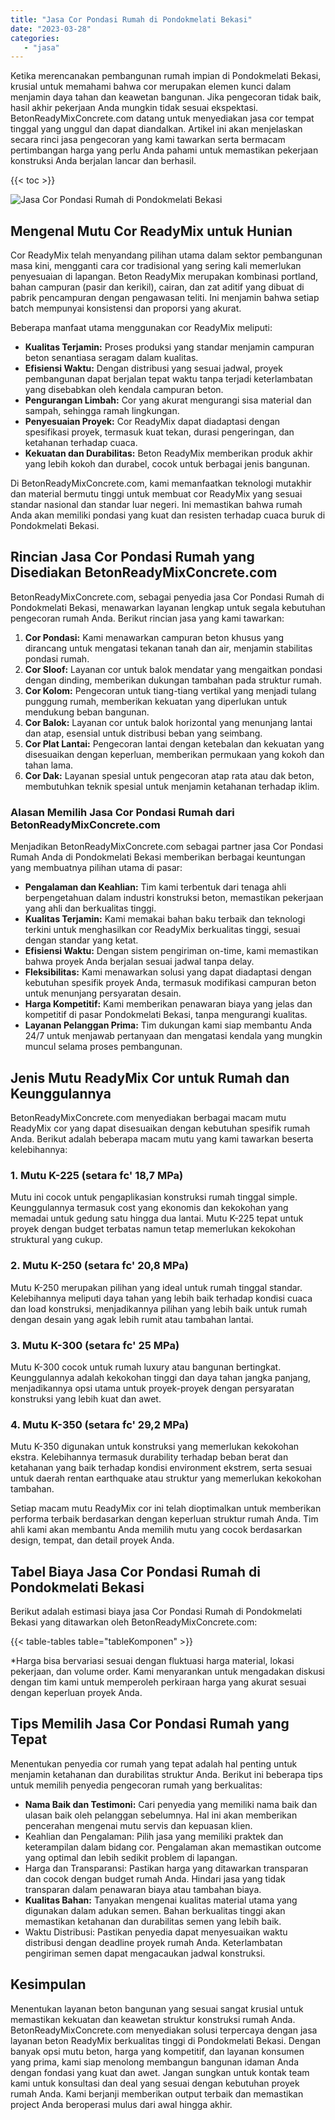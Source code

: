 ```yaml
---
title: "Jasa Cor Pondasi Rumah di Pondokmelati Bekasi"
date: "2023-03-28"
categories: 
   - "jasa"
---
```


Ketika merencanakan pembangunan rumah impian di Pondokmelati Bekasi, krusial untuk memahami bahwa cor merupakan elemen kunci dalam menjamin daya tahan dan keawetan bangunan. Jika pengecoran tidak baik, hasil akhir pekerjaan Anda mungkin tidak sesuai ekspektasi. BetonReadyMixConcrete.com datang untuk menyediakan jasa cor tempat tinggal yang unggul dan dapat diandalkan. Artikel ini akan menjelaskan secara rinci jasa pengecoran yang kami tawarkan serta bermacam pertimbangan harga yang perlu Anda pahami untuk memastikan pekerjaan konstruksi Anda berjalan lancar dan berhasil.

{{< toc >}}

![Jasa Cor Pondasi Rumah di Pondokmelati Bekasi](https://betoncor8.github.io/cor/harga-beton-readymix-concrete%20(44).png)

## Mengenal Mutu Cor ReadyMix untuk Hunian

Cor ReadyMix telah menyandang pilihan utama dalam sektor pembangunan masa kini, mengganti cara cor tradisional yang sering kali memerlukan penyesuaian di lapangan. Beton ReadyMix merupakan kombinasi portland, bahan campuran (pasir dan kerikil), cairan, dan zat aditif yang dibuat di pabrik pencampuran dengan pengawasan teliti. Ini menjamin bahwa setiap batch mempunyai konsistensi dan proporsi yang akurat.

Beberapa manfaat utama menggunakan cor ReadyMix meliputi:

- **Kualitas Terjamin:** Proses produksi yang standar menjamin campuran beton senantiasa seragam dalam kualitas.
- **Efisiensi Waktu:** Dengan distribusi yang sesuai jadwal, proyek pembangunan dapat berjalan tepat waktu tanpa terjadi keterlambatan yang disebabkan oleh kendala campuran beton.
- **Pengurangan Limbah:** Cor yang akurat mengurangi sisa material dan sampah, sehingga ramah lingkungan.
- **Penyesuaian Proyek:** Cor ReadyMix dapat diadaptasi dengan spesifikasi proyek, termasuk kuat tekan, durasi pengeringan, dan ketahanan terhadap cuaca.
- **Kekuatan dan Durabilitas:** Beton ReadyMix memberikan produk akhir yang lebih kokoh dan durabel, cocok untuk berbagai jenis bangunan.

Di BetonReadyMixConcrete.com, kami memanfaatkan teknologi mutakhir dan material bermutu tinggi untuk membuat cor ReadyMix yang sesuai standar nasional dan standar luar negeri. Ini memastikan bahwa rumah Anda akan memiliki pondasi yang kuat dan resisten terhadap cuaca buruk di Pondokmelati Bekasi.

## Rincian Jasa Cor Pondasi Rumah yang Disediakan BetonReadyMixConcrete.com

BetonReadyMixConcrete.com, sebagai penyedia jasa Cor Pondasi Rumah di Pondokmelati Bekasi, menawarkan layanan lengkap untuk segala kebutuhan pengecoran rumah Anda. Berikut rincian jasa yang kami tawarkan:

1. **Cor Pondasi:** Kami menawarkan campuran beton khusus yang dirancang untuk mengatasi tekanan tanah dan air, menjamin stabilitas pondasi rumah.
2. **Cor Sloof:** Layanan cor untuk balok mendatar yang mengaitkan pondasi dengan dinding, memberikan dukungan tambahan pada struktur rumah.
3. **Cor Kolom:** Pengecoran untuk tiang-tiang vertikal yang menjadi tulang punggung rumah, memberikan kekuatan yang diperlukan untuk mendukung beban bangunan.
4. **Cor Balok:** Layanan cor untuk balok horizontal yang menunjang lantai dan atap, esensial untuk distribusi beban yang seimbang.
5. **Cor Plat Lantai:** Pengecoran lantai dengan ketebalan dan kekuatan yang disesuaikan dengan keperluan, memberikan permukaan yang kokoh dan tahan lama.
6. **Cor Dak:** Layanan spesial untuk pengecoran atap rata atau dak beton, membutuhkan teknik spesial untuk menjamin ketahanan terhadap iklim.

### Alasan Memilih Jasa Cor Pondasi Rumah dari BetonReadyMixConcrete.com

Menjadikan BetonReadyMixConcrete.com sebagai partner jasa Cor Pondasi Rumah Anda di Pondokmelati Bekasi memberikan berbagai keuntungan yang membuatnya pilihan utama di pasar:

- **Pengalaman dan Keahlian:** Tim kami terbentuk dari tenaga ahli berpengetahuan dalam industri konstruksi beton, memastikan pekerjaan yang ahli dan berkualitas tinggi.
- **Kualitas Terjamin:** Kami memakai bahan baku terbaik dan teknologi terkini untuk menghasilkan cor ReadyMix berkualitas tinggi, sesuai dengan standar yang ketat.
- **Efisiensi Waktu:** Dengan sistem pengiriman on-time, kami memastikan bahwa proyek Anda berjalan sesuai jadwal tanpa delay.
- **Fleksibilitas:** Kami menawarkan solusi yang dapat diadaptasi dengan kebutuhan spesifik proyek Anda, termasuk modifikasi campuran beton untuk menunjang persyaratan desain.
- **Harga Kompetitif:** Kami memberikan penawaran biaya yang jelas dan kompetitif di pasar Pondokmelati Bekasi, tanpa mengurangi kualitas.
- **Layanan Pelanggan Prima:** Tim dukungan kami siap membantu Anda 24/7 untuk menjawab pertanyaan dan mengatasi kendala yang mungkin muncul selama proses pembangunan.

## Jenis Mutu ReadyMix Cor untuk Rumah dan Keunggulannya

BetonReadyMixConcrete.com menyediakan berbagai macam mutu ReadyMix cor yang dapat disesuaikan dengan kebutuhan spesifik rumah Anda. Berikut adalah beberapa macam mutu yang kami tawarkan beserta kelebihannya:

### 1\. Mutu K-225 (setara fc' 18,7 MPa)

Mutu ini cocok untuk pengaplikasian konstruksi rumah tinggal simple. Keunggulannya termasuk cost yang ekonomis dan kekokohan yang memadai untuk gedung satu hingga dua lantai. Mutu K-225 tepat untuk proyek dengan budget terbatas namun tetap memerlukan kekokohan struktural yang cukup.

### 2\. Mutu K-250 (setara fc' 20,8 MPa)

Mutu K-250 merupakan pilihan yang ideal untuk rumah tinggal standar. Kelebihannya meliputi daya tahan yang lebih baik terhadap kondisi cuaca dan load konstruksi, menjadikannya pilihan yang lebih baik untuk rumah dengan desain yang agak lebih rumit atau tambahan lantai.

### 3\. Mutu K-300 (setara fc' 25 MPa)

Mutu K-300 cocok untuk rumah luxury atau bangunan bertingkat. Keunggulannya adalah kekokohan tinggi dan daya tahan jangka panjang, menjadikannya opsi utama untuk proyek-proyek dengan persyaratan konstruksi yang lebih kuat dan awet.

### 4\. Mutu K-350 (setara fc' 29,2 MPa)

Mutu K-350 digunakan untuk konstruksi yang memerlukan kekokohan ekstra. Kelebihannya termasuk durability terhadap beban berat dan ketahanan yang baik terhadap kondisi environment ekstrem, serta sesuai untuk daerah rentan earthquake atau struktur yang memerlukan kekokohan tambahan.

Setiap macam mutu ReadyMix cor ini telah dioptimalkan untuk memberikan performa terbaik berdasarkan dengan keperluan struktur rumah Anda. Tim ahli kami akan membantu Anda memilih mutu yang cocok berdasarkan design, tempat, dan detail proyek Anda.

## Tabel Biaya Jasa Cor Pondasi Rumah di Pondokmelati Bekasi

Berikut adalah estimasi biaya jasa Cor Pondasi Rumah di Pondokmelati Bekasi yang ditawarkan oleh BetonReadyMixConcrete.com:

{{< table-tables table="tableKomponen" >}}

\*Harga bisa bervariasi sesuai dengan fluktuasi harga material, lokasi pekerjaan, dan volume order. Kami menyarankan untuk mengadakan diskusi dengan tim kami untuk memperoleh perkiraan harga yang akurat sesuai dengan keperluan proyek Anda.

## Tips Memilih Jasa Cor Pondasi Rumah yang Tepat

Menentukan penyedia cor rumah yang tepat adalah hal penting untuk menjamin ketahanan dan durabilitas struktur Anda. Berikut ini beberapa tips untuk memilih penyedia pengecoran rumah yang berkualitas:

- **Nama Baik dan Testimoni:** Cari penyedia yang memiliki nama baik dan ulasan baik oleh pelanggan sebelumnya. Hal ini akan memberikan pencerahan mengenai mutu servis dan kepuasan klien.
- Keahlian dan Pengalaman: Pilih jasa yang memiliki praktek dan keterampilan dalam bidang cor. Pengalaman akan memastikan outcome yang optimal dan lebih sedikit problem di lapangan.
- Harga dan Transparansi: Pastikan harga yang ditawarkan transparan dan cocok dengan budget rumah Anda. Hindari jasa yang tidak transparan dalam penawaran biaya atau tambahan biaya.
- **Kualitas Bahan:** Tanyakan mengenai kualitas material utama yang digunakan dalam adukan semen. Bahan berkualitas tinggi akan memastikan ketahanan dan durabilitas semen yang lebih baik.
- Waktu Distribusi: Pastikan penyedia dapat menyesuaikan waktu distribusi dengan deadline proyek rumah Anda. Keterlambatan pengiriman semen dapat mengacaukan jadwal konstruksi.

## Kesimpulan

Menentukan layanan beton bangunan yang sesuai sangat krusial untuk memastikan kekuatan dan keawetan struktur konstruksi rumah Anda. BetonReadyMixConcrete.com menyediakan solusi terpercaya dengan jasa layanan beton ReadyMix berkualitas tinggi di Pondokmelati Bekasi. Dengan banyak opsi mutu beton, harga yang kompetitif, dan layanan konsumen yang prima, kami siap menolong membangun bangunan idaman Anda dengan fondasi yang kuat dan awet. Jangan sungkan untuk kontak team kami untuk konsultasi dan deal yang sesuai dengan kebutuhan proyek rumah Anda. Kami berjanji memberikan output terbaik dan memastikan project Anda beroperasi mulus dari awal hingga akhir.
